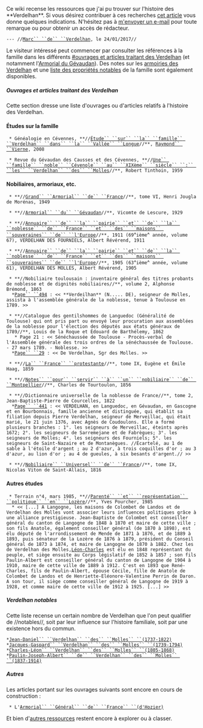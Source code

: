 Ce wiki recense les ressources que j\'ai pu trouver sur l\'histoire des
\*\*Verdelhan\*\*. Si vous désirez contribuer à ces recherches [cet
article](Comment_chercher) vous donne quelques indications.
N\'hésitez pas à [m\'envoyer un e-mail](http://verdelhan.eu/)
pour toute remarque ou pour obtenir un accès de rédacteur.

`--- //`[`Marc`` ``de`` ``Verdelhan`](http://verdelhan.eu/)`, le 24/01/2017//`

Le visiteur intéressé peut commencer par consulter les références à la
famille dans les différents [\#ouvrages et articles traitant des
Verdelhan](#ouvrages_et_articles_traitant_des_Verdelhan) (et
notamment l\'[Armorial du
Gévaudan](Armorial_du_Gévaudan_(Lescure))). Des notes sur les
[armoiries des Verdelhan](armoiries_des_Verdelhan) et une
[liste des propriétés
notables](liste_des_propriétés_notables) de la famille sont
également disponibles.

##### Ouvrages et articles traitant des Verdelhan

Cette section dresse une liste d\'ouvrages ou d\'articles relatifs à
l\'histoire des Verdelhan.

#### Études sur la famille

` * Généalogie en Cévennes, **//`[`Étude`` ``sur`` ``la`` ``famille`` ``Verdelhan`` ``dans`` ``la`` ``Vallée`` ``Longue`](Étude_sur_la_famille_Verdelhan_dans_la_Vallée_Longue_(Vierne))`//**, `[`Raymond`` ``Vierne`](Étude_sur_la_famille_Verdelhan_dans_la_Vallée_Longue_(Vierne)#À_propos_de_l'auteur)`, 2008`

` * Revue du Gévaudan des Causses et des Cévennes, **//`[`Une`` ``famille`` ``noble`` ``Cévenole`` ``au`` ``XIXème`` ``siècle`` ``:`` ``les`` ``Verdelhan`` ``des`` ``Molles`](Une_famille_noble_Cévenole_au_XIXme_siècle_les_Verdelhan_des_Molles_(Tinthoin))`//**, Robert Tinthoin, 1959`

#### Nobiliaires, armoriaux, etc.

` * **//`[`Grand`` ``Armorial`` ``de`` ``France`](Grand_armorial_de_France_(Jougla_de_Morénas))`//**, tome VI, Henri Jougla de Morénas, 1949`

` * **//`[`Armorial`` ``du`` ``Gévaudan`](Armorial_du_Gévaudan_(Lescure))`//**, Vicomte de Lescure, 1929`

` * **//`[`Annuaire`` ``de`` ``la`` ``pairie`` ``et`` ``de`` ``la`` ``noblesse`` ``de`` ``France`` ``et`` ``des`` ``maisons`` ``souveraines`` ``de`` ``l'Europe`](Annuaire_de_la_Noblesse_de_France_(Révérend))`//**, 1911 (69`^`ième`^` année, volume 67), VERDELHAN DES FOURNIELS, Albert Révérend, 1911`

` * **//`[`Annuaire`` ``de`` ``la`` ``pairie`` ``et`` ``de`` ``la`` ``noblesse`` ``de`` ``France`` ``et`` ``des`` ``maisons`` ``souveraines`` ``de`` ``l'Europe`](Annuaire_de_la_Noblesse_de_France_(Révérend))`//**, 1905 (63`^`ième`^` année, volume 61), VERDELHAN DES MOLLES, Albert Révérend, 1905`

` * **//Nobiliaire toulousain : inventaire général des titres probants de noblesse et de dignités nobiliaires//**, volume 2, Alphonse Brémond, 1863`\
`   * `[`Page`` ``494`](http://books.google.fr/books?id=jFkoAAAAYAAJ&ots=yQ9-KFAibe&dq=Alphonse%20Br%C3%A9mond%20%3A%20Nobiliaire%20toulousain&pg=PA494#v=onepage&q=verdeilhan&f=false)` : << **Verdeilhan** (N..... DE), seigneur de Molles, assista à l'assemblée générale de la noblesse, tenue à Toulouse en 1789. >>`

` * **//Catalogue des gentilshommes de Languedoc (Généralité de Toulouse) qui ont pris part ou envoyé leur procuration aux assemblées de la noblesse pour l'élection des députés aux états généraux de 1789//**, Louis de la Roque et Édouard de Barthélemy, 1862`\
`   * Page 21 : << Sénéchaussée de Toulouse - Procès-verbal de l'Assemblée générale des trois ordres de la sénéchaussée de Toulouse. - 27 mars 1789. - Noblesse. >>`\
`   * `[`Page`` ``29`](http://books.google.fr/books?id=scUEAAAAIAAJ&hl=fr&pg=RA1-PA29#v=onepage&q=verdelhan&f=false)` : << De Verdelhan, Sgr des Molles. >>`

` * **//`[`La`` ``France`` ``protestante`](La_France_protestante_(Haag))`//**, tome IX, Eugène et Émile Haag, 1859`

` * **//`[`Notes`` ``pour`` ``servir`` ``à`` ``un`` ``nobiliaire`` ``de`` ``Montpellier`](Notes_pour_servir_à_un_nobiliaire_de_Montpellier_(Tourtoulon))`//**, Charles de Tourtoulon, 1856`

` * **//Dictionnaire universelle de la noblesse de France//**, tome 2, Jean-Baptiste-Pierre de Courcelles, 1822`\
`   * `[`Page`` ``441`](http://gallica.bnf.fr/ark:/12148/bpt6k36855h.image.r=Verdelhan.f445.langFR)` : << VERDELHAN, en Languedoc, en Gévaudan, en Gascogne et en Bourbonnais, famille ancienne et distinguée, qui établit sa filiation depuis Pierre Verdelhan, seigneur de Merveillac, qui était marié, le 21 juin 1376, avec Agnès de Coudoulons. Elle a formé plusieurs branches : 1°. les seigneurs de Merveillac, éteints après 1672; 2°. les seigneurs de Sarremejane et de Fabrègues; 3°. les seigneurs de Molles; 4°. les seigneurs des Fourniels; 5°. les seigneurs de Saint-Nazaire et de Montanègues. //Écartelé, au 1 de sable à l'étoile d'argent ; au 2 d'azur, à trois coquilles d'or ; au 3 d'azur, au lion d'or ; au 4 de gueules, à six besants d'argent.// >>`

` * **//`[`Nobiliaire`` ``Universel`` ``de`` ``France`](Nobiliaire_Universel_de_France_(Saint-Allais))`//**, tome IX, Nicolas Viton de Saint-Allais, 1816`

#### Autres études

` * Terrain n°4, mars 1985, **//`[`Parenté`` ``et`` ``représentation`` ``politique`` ``en`` ``Lozère`](http://terrain.revues.org/index2864.html)`//**, Yves Pourcher, 1985`\
`   * << [...] A Langogne, les maisons de Colombet de Landos et de Verdelhan des Molles vont associer leurs influences politiques grâce à une alliance prestigieuse. Jean-Baptiste de Colombet est conseiller général du canton de Langogne de 1848 à 1870 et maire de cette ville ; son fils Anatole, également conseiller général (de 1870 à 1898), est élu député de l'arrondissement de Mende de 1871 à 1876, et de 1889 à 1893, puis sénateur de la Lozère de 1876 à 1879, président du Conseil général de 1873 à 1874, et maire de Langogne de 1870 à 1882. Chez les de Verdelhan des Molles, `[`Léon-Charles`](Charles-Léon_Verdelhan_des_Molles_(1805-1868))` est élu en 1848 représentant du peuple, et siège ensuite au Corps législatif de 1852 à 1857 ; son fils Paulin-Albert est conseiller général du canton de Langogne de 1904 à 1910, maire de cette ville de 1889 à 1912. C'est en 1893 que René-Charles, fils de Paulin-Albert, épouse Cécile, fille de Anatole de Colombet de Landos et de Henriette-Eléonore-Valentine Perrin de Daron. A son tour, il siège comme conseiller général de Langogne de 1919 à 1928, et comme maire de cette ville de 1912 à 1925. [...] >>`

##### Verdelhan notables

Cette liste recense un certain nombre de Verdelhan que l\'on peut
qualifier de //notables//, soit par leur influence sur l\'histoire
familiale, soit par une existence hors du commun.

` * `[`Jean-Daniel`` ``Verdelhan`` ``des`` ``Molles`` ``(1737-1822)`](Jean-Daniel_Verdelhan_des_Molles_(1737-1822))\
` * `[`Jacques-Gaspard`` ``Verdelhan`` ``des`` ``Molles`` ``(1739-1794)`](Jacques-Gaspard_Verdelhan_des_Molles_(1739-1794))\
` * `[`Charles-Léon`` ``Verdelhan`` ``des`` ``Molles`` ``(1805-1868)`](Charles-Léon_Verdelhan_des_Molles_(1805-1868))\
` * `[`Paulin-Joseph-Albert`` ``de`` ``Verdelhan`` ``des`` ``Molles`` ``(1837-1914)`](Paulin-Joseph-Albert_de_Verdelhan_des_Molles_(1837-1914))

##### Autres

Les articles portant sur les ouvrages suivants sont encore en cours de
construction :

` * L'`[`Armorial`` ``Général`` ``de`` ``France`` ``(d'Hozier)`](Armorial_Général_de_France_(d'Hozier))

Et bien d\'[autres ressources](autres_ressources) restent
encore à explorer ou à classer.
